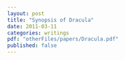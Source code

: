 ```yaml
---
layout: post
title: "Synopsis of Dracula"
date: 2011-03-11
categories: writings
pdf: "otherFiles/papers/Dracula.pdf"
published: false
---
```

